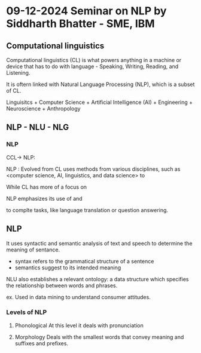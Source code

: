# 09-12-2024 Seminar on NLP by Siddharth Bhatter - SME, IBM

## Computational linguistics

Computational linguistics (CL) is what powers anything in a machine or device that has to do with language - Speaking, Writing, Reading, and Listening.

It is oftern linked with Natural Language Processing (NLP), which is a subset of CL.

Linguisitcs + Computer Science + Artificial Intelligence (AI) + Engineering + Neuroscience + Anthropology 

## NLP - NLU - NLG

### NLP
CCL-> NLP:

NLP : Evolved from CL uses methods from various disciplines, such as <computer science, AI, linguistics, and data science> to <enable computers to understand human language in both written and verbal.>

While CL has more of a focus on <aspects of Language> 

NLP emphasizes its use of <ML> and <DL> to complte tasks, like language translation or question answering.

## NLP

It uses syntactic and semantic analysis of text and speech to determine the meaning of sentance.

- syntax refers to the grammatical structure of a sentence
- semantics suggest to its intended meaning

NLU also establishes a relevant ontology: a data structure which specifies the relationship between words and phrases.

ex. Used in data mining to understand consumer attitudes.


### Levels of NLP

1. Phonological
At this level it deals with pronunciation

2. Morphology 
Deals with the smallest words that convey meaning and suffixes and prefixes.
